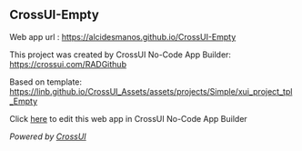 ## CrossUI-Empty
Web app url : https://alcidesmanos.github.io/CrossUI-Empty

This project was created by CrossUI No-Code App Builder: https://crossui.com/RADGithub

Based on template: https://linb.github.io/CrossUI_Assets/assets/projects/Simple/xui_project_tpl_Empty

Click [here](https://crossui.com/RADGithub/#!from=github&owner=alcidesmanos&repo=CrossUI-Empty) to edit this web app in CrossUI No-Code App Builder

<i>Powered by [CrossUI](https://crossui.com)</i>
